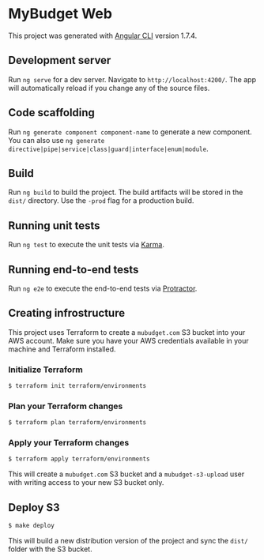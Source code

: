 # MyBudget Web

This project was generated with [Angular CLI](https://github.com/angular/angular-cli) version 1.7.4.

## Development server

Run `ng serve` for a dev server. Navigate to `http://localhost:4200/`. The app will automatically reload if you change any of the source files.

## Code scaffolding

Run `ng generate component component-name` to generate a new component. You can also use `ng generate directive|pipe|service|class|guard|interface|enum|module`.

## Build

Run `ng build` to build the project. The build artifacts will be stored in the `dist/` directory. Use the `-prod` flag for a production build.

## Running unit tests

Run `ng test` to execute the unit tests via [Karma](https://karma-runner.github.io).

## Running end-to-end tests

Run `ng e2e` to execute the end-to-end tests via [Protractor](http://www.protractortest.org/).

## Creating infrostructure

This project uses Terraform to create a `mubudget.com` S3 bucket into your AWS account.
Make sure you have your AWS credentials available in your machine and Terraform installed.

### Initialize Terraform

```sh
$ terraform init terraform/environments
```
### Plan your Terraform changes

```sh
$ terraform plan terraform/environments
```
### Apply your Terraform changes

```sh
$ terraform apply terraform/environments
```

This will create a `mubudget.com` S3 bucket and a `mubudget-s3-upload`
user with writing access to your new S3 bucket only.

## Deploy S3

```sh
$ make deploy
```

This will build a new distribution version of the project and sync the `dist/`
folder with the S3 bucket.
